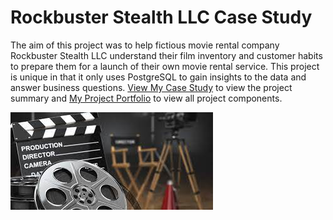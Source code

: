 # Rockbuster Stealth LLC Case Study
The aim of this project was to help fictious movie rental company Rockbuster Stealth LLC understand their film inventory and customer habits to prepare them for a launch of their own movie rental service. This project is unique in that it only uses PostgreSQL to gain insights to the data and answer business questions.
[View My Case Study](https://github.com/bluenorth52/Rockbuster_Sales_SQL/blob/main/Case%20Study%20Rockbuster%20Stealth%20online.pdf) to view the project summary and [My Project Portfolio](https://github.com/bluenorth52/Rockbuster_Sales_SQL) to view all project components. 

![Rockbuster Img](https://raw.githubusercontent.com/bluenorth52/HBustle/main/Portfolio%20Images/Rockbuster%20Img.jpg)
